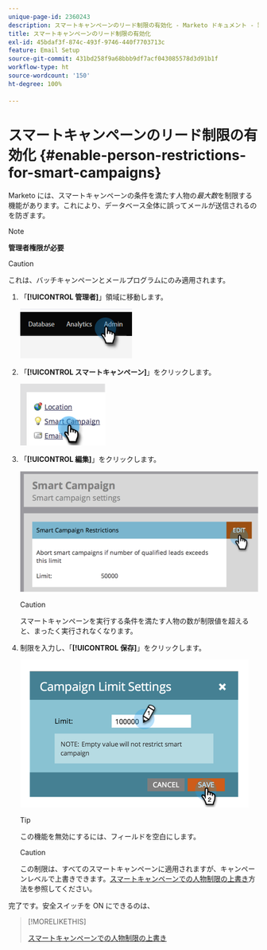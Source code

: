 ```yaml
---
unique-page-id: 2360243
description: スマートキャンペーンのリード制限の有効化 - Marketo ドキュメント - 製品ドキュメント
title: スマートキャンペーンのリード制限の有効化
exl-id: 45bdaf3f-874c-493f-9746-440f7703713c
feature: Email Setup
source-git-commit: 431bd258f9a68bbb9df7acf043085578d3d91b1f
workflow-type: ht
source-wordcount: '150'
ht-degree: 100%

---
```


# スマートキャンペーンのリード制限の有効化 {#enable-person-restrictions-for-smart-campaigns}

Marketo には、スマートキャンペーンの条件を満たす人物の&#x200B;_最大数_&#x200B;を制限する機能があります。これにより、データベース全体に誤ってメールが送信されるのを防ぎます。

>[!NOTE]
>
>**管理者権限が必要**

>[!CAUTION]
>
>これは、バッチキャンペーンとメールプログラムにのみ適用されます。

1. 「**[!UICONTROL 管理者]**」領域に移動します。

   ![](assets/enable-person-restrictions-for-smart-campaigns-1.png)

1. 「**[!UICONTROL スマートキャンペーン]**」をクリックします。

   ![](assets/enable-person-restrictions-for-smart-campaigns-2.png)

1. 「**[!UICONTROL 編集]**」をクリックします。

   ![](assets/enable-person-restrictions-for-smart-campaigns-3.png)

   >[!CAUTION]
   >
   >スマートキャンペーンを実行する条件を満たす人物の数が制限値を超えると、まったく実行されなくなります。

1. 制限を入力し、「**[!UICONTROL 保存]**」をクリックします。

   ![](assets/enable-person-restrictions-for-smart-campaigns-4.png)

   >[!TIP]
   >
   >この機能を無効にするには、フィールドを空白にします。

   >[!CAUTION]
   >
   >この制限は、すべてのスマートキャンペーンに適用されますが、キャンペーンレベルで上書きできます。[スマートキャンペーンでの人物制限の上書き](/help/marketo/product-docs/core-marketo-concepts/smart-campaigns/using-smart-campaigns/override-person-restrictions-in-a-smart-campaign.md)方法を参照してください。

完了です。安全スイッチを ON にできるのは、

>[!MORELIKETHIS]
>
>[スマートキャンペーンでの人物制限の上書き](/help/marketo/product-docs/core-marketo-concepts/smart-campaigns/using-smart-campaigns/override-person-restrictions-in-a-smart-campaign.md)
